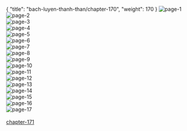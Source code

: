 { "title": "bach-luyen-thanh-than/chapter-170", "weight": 170 }
<img src="bach-luyen-thanh-than_0170_01-b969570c4d6c123a1756fab733efb8cb.webp" alt="page-1" origin="http://storage.fshare.vn/Test-vechai/1510636245-Bach-Luyen-Thanh-Than-chap-164-ve-chai-04.jpg"><br/>
<img src="bach-luyen-thanh-than_0170_02-d9ad5dfcbe6053f68a2a8cb917a1f0b2.webp" alt="page-2" origin="http://storage.fshare.vn/Test-vechai/1510636245-Bach-Luyen-Thanh-Than-chap-164-ve-chai-05.jpg"><br/>
<img src="bach-luyen-thanh-than_0170_03-7981473dcc5f14fb5d349eeaf675b3af.webp" alt="page-3" origin="http://storage.fshare.vn/Test-vechai/1510636245-Bach-Luyen-Thanh-Than-chap-164-ve-chai-06.jpg"><br/>
<img src="bach-luyen-thanh-than_0170_04-9e59735d20c21dbb57b3e3aa8fc42869.webp" alt="page-4" origin="http://storage.fshare.vn/Test-vechai/1510636245-Bach-Luyen-Thanh-Than-chap-164-ve-chai-07.jpg"><br/>
<img src="bach-luyen-thanh-than_0170_05-75dc0dbfbfd24b3d383a8ffe0116abbc.webp" alt="page-5" origin="http://storage.fshare.vn/Test-vechai/1510636245-Bach-Luyen-Thanh-Than-chap-164-ve-chai-08.jpg"><br/>
<img src="bach-luyen-thanh-than_0170_06-f41db897a9018fef7181b57d1da125e9.webp" alt="page-6" origin="http://storage.fshare.vn/Test-vechai/1510636245-Bach-Luyen-Thanh-Than-chap-164-ve-chai-09.jpg"><br/>
<img src="http://storage.fshare.vn/Test-vechai/1510636245-Bach-Luyen-Thanh-Than-chap-164-ve-chai-10.jpg" alt="page-7" origin="http://storage.fshare.vn/Test-vechai/1510636245-Bach-Luyen-Thanh-Than-chap-164-ve-chai-10.jpg"><br/>
<img src="bach-luyen-thanh-than_0170_08-d0654599f0931a02493607a817895c31.webp" alt="page-8" origin="http://storage.fshare.vn/Test-vechai/1510636245-Bach-Luyen-Thanh-Than-chap-164-ve-chai-11.jpg"><br/>
<img src="bach-luyen-thanh-than_0170_09-59f57363ef4a5088c44954f990eba9ea.webp" alt="page-9" origin="http://storage.fshare.vn/Test-vechai/1510636245-Bach-Luyen-Thanh-Than-chap-164-ve-chai-12.jpg"><br/>
<img src="bach-luyen-thanh-than_0170_10-710b0976b965feab1eb0282585cb9cac.webp" alt="page-10" origin="http://storage.fshare.vn/Test-vechai/1510636245-Bach-Luyen-Thanh-Than-chap-164-ve-chai-13.jpg"><br/>
<img src="bach-luyen-thanh-than_0170_11-31b5d985896f2fde5406a83a705558c4.webp" alt="page-11" origin="http://storage.fshare.vn/Test-vechai/1510636245-Bach-Luyen-Thanh-Than-chap-164-ve-chai-14.jpg"><br/>
<img src="bach-luyen-thanh-than_0170_12-d0e6999a8d27bea68ad9b3196ea2e0ae.webp" alt="page-12" origin="http://storage.fshare.vn/Test-vechai/1510636245-Bach-Luyen-Thanh-Than-chap-164-ve-chai-15.jpg"><br/>
<img src="bach-luyen-thanh-than_0170_13-393fff68a2cfc569a91b2c08394a1c72.webp" alt="page-13" origin="http://storage.fshare.vn/Test-vechai/1510636245-Bach-Luyen-Thanh-Than-chap-164-ve-chai-16.jpg"><br/>
<img src="bach-luyen-thanh-than_0170_14-1eda18be3d481c7806f157a9f4ba1517.webp" alt="page-14" origin="http://storage.fshare.vn/Test-vechai/1510636245-Bach-Luyen-Thanh-Than-chap-164-ve-chai-17.jpg"><br/>
<img src="bach-luyen-thanh-than_0170_15-4a79ec2f564236538b955aed7997821d.webp" alt="page-15" origin="http://storage.fshare.vn/Test-vechai/1510636245-Bach-Luyen-Thanh-Than-chap-164-ve-chai-18.jpg"><br/>
<img src="bach-luyen-thanh-than_0170_16-98dcd722b08265fdadd3bc3648167a55.webp" alt="page-16" origin="http://storage.fshare.vn/Test-vechai/1510636245-Bach-Luyen-Thanh-Than-chap-164-ve-chai-19.jpg"><br/>
<img src="bach-luyen-thanh-than_0170_17-31290b4184f90d628c96a6bd6503d470.webp" alt="page-17" origin="http://storage.fshare.vn/Test-vechai/1510636245-Bach-Luyen-Thanh-Than-chap-164-ve-chai-20.jpg"><br/>
<br/><a class="nextchap" href="/bach-luyen-thanh-than/chapter-171">chapter-171</a>
